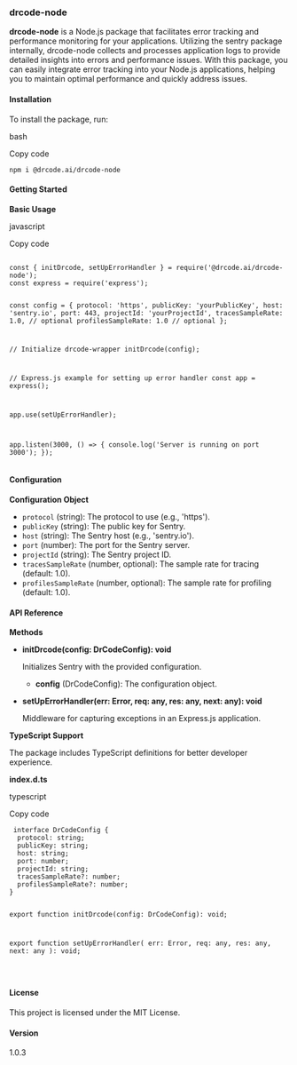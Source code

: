 <h3 id="drcode-wrapper">drcode-node</h3>
<p><strong>drcode-node</strong> is a Node.js package that facilitates error tracking and performance monitoring for your applications. Utilizing the sentry package internally, drcode-node collects and processes application logs to provide detailed insights into errors and performance issues. With this package, you can easily integrate error tracking into your Node.js applications, helping you to maintain optimal performance and quickly address issues.</p>
<h4 id="installation">Installation</h4>
<p>To install the package, run:</p>
<p>bash</p>
<p>Copy code</p>
<pre><code class="language-const">npm i @drcode.ai/drcode-node </code></pre>

<h4 id="getting-started">Getting Started</h4>
<p><strong>Basic Usage</strong></p>
<p>javascript</p>
<p>Copy code</p>
<pre><code class="language-const">
const { initDrcode, setUpErrorHandler } = require('@drcode.ai/drcode-node');
const express = require('express');

const config = {
protocol: 'https',
publicKey: 'yourPublicKey',
host: 'sentry.io',
port: 443,
projectId: 'yourProjectId',
tracesSampleRate: 1.0, // optional
profilesSampleRate: 1.0 // optional
};

// Initialize drcode-wrapper
initDrcode(config);

// Express.js example for setting up error handler
const app = express();

app.use(setUpErrorHandler);

app.listen(3000, () => {
console.log('Server is running on port 3000');
});
</code></pre>

<h4 id="configuration">Configuration</h4>
<p><strong>Configuration Object</strong></p>
<ul>
<li><code>protocol</code> (string): The protocol to use (e.g., &#39;https&#39;).</li>
<li><code>publicKey</code> (string): The public key for Sentry.</li>
<li><code>host</code> (string): The Sentry host (e.g., &#39;sentry.io&#39;).</li>
<li><code>port</code> (number): The port for the Sentry server.</li>
<li><code>projectId</code> (string): The Sentry project ID.</li>
<li><code>tracesSampleRate</code> (number, optional): The sample rate for tracing (default: 1.0).</li>
<li><code>profilesSampleRate</code> (number, optional): The sample rate for profiling (default: 1.0).</li>
</ul>
<h4 id="api-reference">API Reference</h4>
<p><strong>Methods</strong></p>
<ul>
<li><p><strong>initDrcode(config: DrCodeConfig): void</strong></p>
<p>Initializes Sentry with the provided configuration.</p>
<ul>
<li><strong>config</strong> (DrCodeConfig): The configuration object.</li>
</ul>
</li>
<li><p><strong>setUpErrorHandler(err: Error, req: any, res: any, next: any): void</strong></p>
<p>Middleware for capturing exceptions in an Express.js application.</p>
</li>
</ul>
<p><strong>TypeScript Support</strong></p>
<p>The package includes TypeScript definitions for better developer experience.</p>
<p><strong>index.d.ts</strong></p>
<p>typescript</p>
<p>Copy code</p>
<pre><code class="language-const"> interface DrCodeConfig {
  protocol: string;
  publicKey: string;
  host: string;
  port: number;
  projectId: string;
  tracesSampleRate?: number;
  profilesSampleRate?: number;
}

export function initDrcode(config: DrCodeConfig): void;

export function setUpErrorHandler(
err: Error,
req: any,
res: any,
next: any
): void;

</code></pre>

<h4 id="license">License</h4>
<p>This project is licensed under the MIT License.</p>
<h4 id="version">Version</h4>
<p>1.0.3</p>
